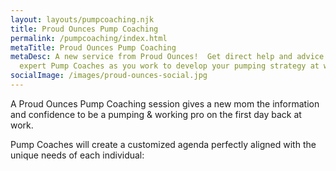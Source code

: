 ```yaml
---
layout: layouts/pumpcoaching.njk
title: Proud Ounces Pump Coaching
permalink: /pumpcoaching/index.html
metaTitle: Proud Ounces Pump Coaching
metaDesc: A new service from Proud Ounces!  Get direct help and advice from our
  expert Pump Coaches as you work to develop your pumping strategy at work.
socialImage: /images/proud-ounces-social.jpg
---
```

A Proud Ounces Pump Coaching session gives a new mom the information and confidence to be a pumping & working pro on the first day back at work. 

Pump Coaches will create a customized agenda perfectly aligned with the unique needs of each individual: